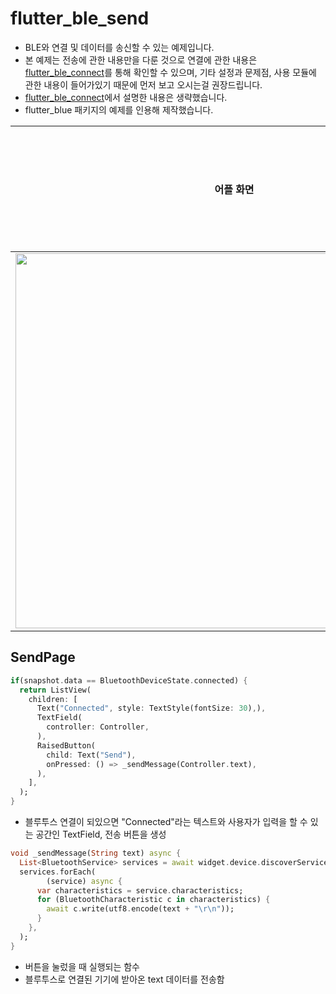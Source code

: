 # flutter_ble_send

- BLE와 연결 및 데이터를 송신할 수 있는 예제입니다.
- 본 예제는 전송에 관한 내용만을 다룬 것으로 연결에 관한 내용은 [flutter_ble_connect](https://github.com/OOGEE/Flutter/tree/master/flutter_BlueTooth/flutter_ble_connect)를 통해 확인할 수 있으며, 기타 설정과 문제점, 사용 모듈에 관한 내용이 들어가있기 때문에 먼저 보고 오시는걸 권장드립니다.
- [flutter_ble_connect](https://github.com/OOGEE/Flutter/tree/master/flutter_BlueTooth/flutter_ble_connect)에서 설명한 내용은 생략했습니다.
- flutter_blue 패키지의 예제를 인용해 제작했습니다.

어플 화면 | 아두이노 시리얼 창 |
:---:|:---:|
<img width="700" height="600" src="https://user-images.githubusercontent.com/46275549/100812240-e73da580-347f-11eb-9880-d57b3a392fe8.jpg"/> | <img src="https://user-images.githubusercontent.com/46275549/100812244-e86ed280-347f-11eb-8fc5-ec3f2c986b76.png"/>

## SendPage
~~~dart
if(snapshot.data == BluetoothDeviceState.connected) {
  return ListView(
    children: [
      Text("Connected", style: TextStyle(fontSize: 30),),
      TextField(
        controller: Controller,
      ),
      RaisedButton(
        child: Text("Send"),
        onPressed: () => _sendMessage(Controller.text),
      ),
    ],
  );
}
~~~
- 블루투스 연결이 되있으면 "Connected"라는 텍스트와 사용자가 입력을 할 수 있는 공간인 TextField, 전송 버튼을 생성

~~~dart
void _sendMessage(String text) async {
  List<BluetoothService> services = await widget.device.discoverServices();
  services.forEach(
        (service) async {
      var characteristics = service.characteristics;
      for (BluetoothCharacteristic c in characteristics) {
        await c.write(utf8.encode(text + "\r\n"));
      }
    },
  );
}
~~~
- 버튼을 눌렀을 때 실행되는 함수
- 블루투스로 연결된 기기에 받아온 text 데이터를 전송함